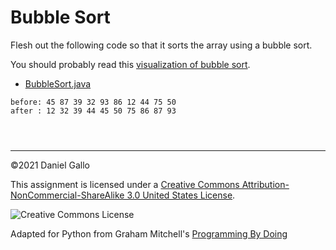 # Bubble Sort


Flesh out the following code so that it sorts the array using a
bubble sort.


You should probably read this
[visualization of bubble sort](http://www.algolist.net/Algorithms/Sorting/Bubble_sort).


* [BubbleSort.java](examples/BubbleSort.java)



```
before: 45 87 39 32 93 86 12 44 75 50
after : 12 32 39 44 45 50 75 86 87 93

```


```



```



---


©2021 Daniel Gallo


This assignment is licensed under a
[Creative Commons Attribution-NonCommercial-ShareAlike 3.0 United States License](https://creativecommons.org/licenses/by-nc-sa/3.0/us/deed.en_US).  

![Creative Commons License](images/by-nc-sa.png)





Adapted for Python from Graham Mitchell's [Programming By Doing](https://programmingbydoing.com/)